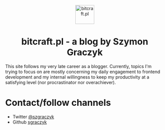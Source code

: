 <p align="center">
  <a href="https://www.bitcraft.pl">
    <img alt="bitcraft.pl" src="https://www.gatsbyjs.org/monogram.svg" width="60" />
  </a>
</p>
<h1 align="center">
  bitcraft.pl - a blog by Szymon Graczyk
</h1>

This site follows my very late career as a blogger. Currently, topics I'm trying to focus on are mostly concerning my daily engagement to frontend development and my internal willingness to keep my productivity at a satisfying level (nor procrastinator nor overachiever).

# Contact/follow channels

- Twitter [@szgraczyk](https://twitter.com/szgraczyk)
- Github [sgraczyk](https://github.com/sgraczyk)
